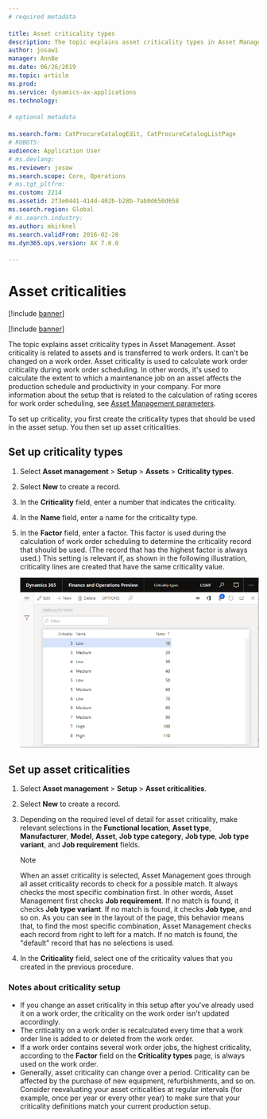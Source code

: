 ```yaml
---
# required metadata

title: Asset criticality types
description: The topic explains asset criticality types in Asset Management.
author: josaw1
manager: AnnBe
ms.date: 06/26/2019
ms.topic: article
ms.prod: 
ms.service: dynamics-ax-applications
ms.technology: 

# optional metadata

ms.search.form: CatProcureCatalogEdit, CatProcureCatalogListPage
# ROBOTS: 
audience: Application User
# ms.devlang: 
ms.reviewer: josaw
ms.search.scope: Core, Operations
# ms.tgt_pltfrm: 
ms.custom: 2214
ms.assetid: 2f3e0441-414d-402b-b28b-7ab0d650d658
ms.search.region: Global
# ms.search.industry: 
ms.author: mkirknel
ms.search.validFrom: 2016-02-28
ms.dyn365.ops.version: AX 7.0.0

---
```


# Asset criticalities

[!include [banner](../../includes/banner.md)]

[!include [banner](../../includes/preview-banner.md)]

The topic explains asset criticality types in Asset Management. Asset criticality is related to assets and is transferred to work orders. It can't be changed on a work order. Asset criticality is used to calculate work order criticality during work order scheduling. In other words, it's used to calculate the extent to which a maintenance job on an asset affects the production schedule and productivity in your company. For more information about the setup that is related to the calculation of rating scores for work order scheduling, see [Asset Management parameters](../setup-for-objects/enterprise-asset-management-parameters.md).

To set up criticality, you first create the criticality types that should be used in the asset setup. You then set up asset criticalities.

## Set up criticality types

1. Select **Asset management** \> **Setup** \> **Assets** \> **Criticality types**.
2. Select **New** to create a record.
3. In the **Criticality** field, enter a number that indicates the criticality.
4. In the **Name** field, enter a name for the criticality type.
5. In the **Factor** field, enter a factor. This factor is used during the calculation of work order scheduling to determine the criticality record that should be used. (The record that has the highest factor is always used.) This setting is relevant if, as shown in the following illustration, criticality lines are created that have the same criticality value.

    ![Criticality types page](media/23-setup-for-objects.png)

## Set up asset criticalities

1. Select **Asset management** \> **Setup** \> **Asset criticalities**.
2. Select **New** to create a record.
3. Depending on the required level of detail for asset criticality, make relevant selections in the **Functional location**, **Asset type**, **Manufacturer**, **Model**, **Asset**, **Job type category**, **Job type**, **Job type variant**, and **Job requirement** fields.

    > [!NOTE]
    > When an asset criticality is selected, Asset Management goes through all asset criticality records to check for a possible match. It always checks the most specific combination first. In other words, Asset Management first checks **Job requirement**. If no match is found, it checks **Job type variant**. If no match is found, it checks **Job type**, and so on. As you can see in the layout of the page, this behavior means that, to find the most specific combination, Asset Management checks each record from right to left for a match. If no match is found, the "default" record that has no selections is used.

4. In the **Criticality** field, select one of the criticality values that you created in the previous procedure.

### Notes about criticality setup

- If you change an asset criticality in this setup after you've already used it on a work order, the criticality on the work order isn't updated accordingly.
- The criticality on a work order is recalculated every time that a work order line is added to or deleted from the work order.
- If a work order contains several work order jobs, the highest criticality, according to the **Factor** field on the **Criticality types** page, is always used on the work order.
- Generally, asset criticality can change over a period. Criticality can be affected by the purchase of new equipment, refurbishments, and so on. Consider reevaluating your asset criticalities at regular intervals (for example, once per year or every other year) to make sure that your criticality definitions match your current production setup.
